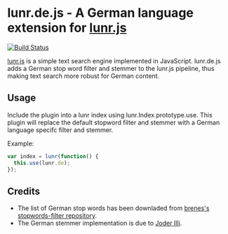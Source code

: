 lunr.de.js - A German language extension for [lunr.js](http://lunrjs.com/)
==========================================================================

[![Build Status](https://travis-ci.org/severinh/lunr.de.js.png)](https://travis-ci.org/severinh/lunr.de.js)

[lunr.js](http://lunrjs.com/) is a simple text search engine implemented in JavaScript.
lunr.de.js adds a German stop word filter and stemmer to the lunr.js pipeline,
thus making text search more robust for German content.

Usage
-----

Include the plugin into a lunr index using lunr.Index.prototype.use.
This plugin will replace the default stopword filter and stemmer with
a German language specifc filter and stemmer.

Example:

```javascript
var index = lunr(function() {
  this.use(lunr.de);
});
```

Credits
-------

* The list of German stop words has been downladed from [brenes's stopwords-filter repository](https://github.com/brenes/stopwords-filter).
* The German stemmer implementation is due to [Joder Illi](https://github.com/lambdafu/porter-stemmer/blob/master/german.js).
